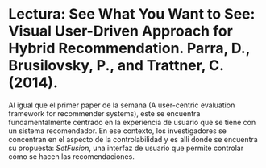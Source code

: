 # Lectura: See What You Want to See: Visual User-Driven Approach for Hybrid Recommendation. Parra, D., Brusilovsky, P., and Trattner, C. (2014). 

Al igual que el primer paper de la semana (A user-centric evaluation framework for recommender systems), este se encuentra fundamentalmente centrado en la experiencia de usuario que se tiene con un sistema recomendador. En ese contexto, los investigadores se concentran en el aspecto de la controlabilidad y es allí donde se encuentra su propuesta: *SetFusion*, una interfaz de usuario que permite controlar cómo se hacen las recomendaciones. 







